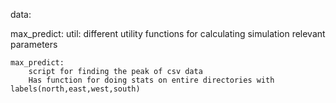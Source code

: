 data:

max_predict:
	util:
		different utility functions for calculating simulation relevant parameters
		
	max_predict:
		script for finding the peak of csv data
		Has function for doing stats on entire directories with labels(north,east,west,south)
